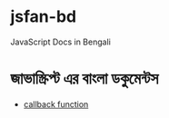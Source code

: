 # jsfan-bd
JavaScript Docs in Bengali

# জাভাস্ক্রিপ্ট এর বাংলা ডকুমেন্টস  

* [callback function](https://github.com/SajibDevnath/jsfan-bd/blob/master/Async/callback-function.md)
